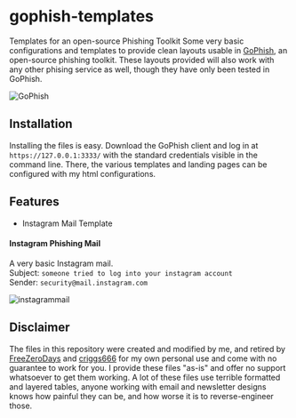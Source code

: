 # gophish-templates
Templates for an open-source Phishing Toolkit
Some very basic configurations and templates to provide clean layouts usable in [GoPhish](https://github.com/gophish/gophish), an open-source phishing toolkit. These layouts provided will also work with any other phising service as well, though they have only been tested in GoPhish.

![GoPhish](https://i.imgur.com/7Jklgjv.png)

## Installation
Installing the files is easy. Download the GoPhish client and log in at `https://127.0.0.1:3333/` with the standard credentials visible in the command line. There, the various templates and landing pages can be configured with my html configurations. 
 
## Features
* Instagram Mail Template

#### Instagram Phishing Mail

A very basic Instagram mail.  
Subject: `someone tried to log into your instagram account`  
Sender: `security@mail.instagram.com`

![instagrammail](https://i.imgur.com/ILUT94f.png)

## Disclaimer
The files in this repository were created and modified by me, and retired by [FreeZeroDays](https://github.com/FreeZeroDays) and [criggs666](https://github.com/criggs626/) for my own personal use and come with no guarantee to work for you. I provide these files "as-is" and offer no support whatsoever to get them working. A lot of these files use terrible formatted and layered tables, anyone working with email and newsletter designs knows how painful they can be, and how worse it is to reverse-engineer those.
